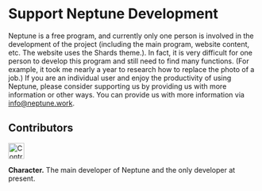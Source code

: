# Support Neptune Development

Neptune is a free program, and currently only one person is involved in the development of the project (including the main program, website content, etc. The website uses the Shards theme.). In fact, it is very difficult for one person to develop this program and still need to find many functions. (For example, it took me nearly a year to research how to replace the photo of a job.) If you are an individual user and enjoy the productivity of using Neptune, please consider supporting us by providing us with more information or other ways. You can provide us with more information via info@neptune.work.

## Contributors

<div class="testimonials media text-muted">
      <div class="avatar rounded-circle mr-2 rounded"><img src="https://www.neptune.work/images/avatar/contributor-avatar-character..jpeg" height="32" width="32"  alt="Contributor"></div>
      <p class="media-body pb-3 mb-0 small lh-125 border-bottom border-gray">
        <strong class="d-block text-gray-dark">Character.</strong>
        The main developer of Neptune and the only developer at present.
      </p>
    </div>
